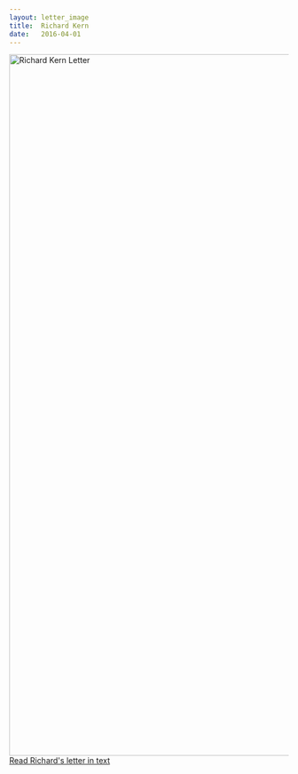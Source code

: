 ```yaml
---
layout: letter_image
title:  Richard Kern
date:   2016-04-01
---
```


<div class="letter-image">
  <img alt="Richard Kern Letter" src="{{ '/images/richard-kern.jpg'  | prepend: site.baseurl }}" style="height:1263px; width:1800px;">
</div>
<div class="letter-links">
  <a class="page-link" href="{{ '/richard-kern/text' | prepend: site.baseurl }}">Read Richard's letter in text</a>
</div>

